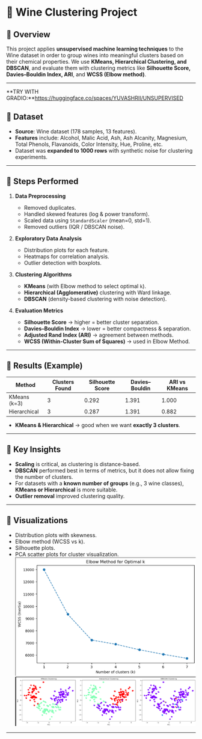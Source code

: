 # 📌 Wine Clustering Project

## 🔹 Overview

This project applies **unsupervised machine learning techniques** to the Wine dataset in order to group wines into meaningful clusters based on their chemical properties.
We use **KMeans, Hierarchical Clustering, and DBSCAN**, and evaluate them with clustering metrics like **Silhouette Score, Davies–Bouldin Index, ARI**, and **WCSS (Elbow method)**.

---
**TRY WITH GRADIO:**https://huggingface.co/spaces/YUVASHRII/UNSUPERVISED
## 🔹 Dataset

* **Source**: Wine dataset (178 samples, 13 features).
* **Features** include: Alcohol, Malic Acid, Ash, Ash Alcanity, Magnesium, Total Phenols, Flavanoids, Color Intensity, Hue, Proline, etc.
* Dataset was **expanded to 1000 rows** with synthetic noise for clustering experiments.

---

## 🔹 Steps Performed

1. **Data Preprocessing**

   * Removed duplicates.
   * Handled skewed features (log & power transform).
   * Scaled data using `StandardScaler` (mean=0, std=1).
   * Removed outliers (IQR / DBSCAN noise).

2. **Exploratory Data Analysis**

   * Distribution plots for each feature.
   * Heatmaps for correlation analysis.
   * Outlier detection with boxplots.

3. **Clustering Algorithms**

   * **KMeans** (with Elbow method to select optimal `k`).
   * **Hierarchical (Agglomerative)** clustering with Ward linkage.
   * **DBSCAN** (density-based clustering with noise detection).

4. **Evaluation Metrics**

   * **Silhouette Score** → higher = better cluster separation.
   * **Davies–Bouldin Index** → lower = better compactness & separation.
   * **Adjusted Rand Index (ARI)** → agreement between methods.
   * **WCSS (Within-Cluster Sum of Squares)** → used in Elbow Method.

---

## 🔹 Results (Example)

| Method       | Clusters Found | Silhouette Score | Davies–Bouldin | ARI vs KMeans |
| ------------ | -------------- | ---------------- | -------------- | ------------- |
| KMeans (k=3) | 3              | 0.292            | 1.391          | 1.000         |
| Hierarchical | 3              | 0.287            | 1.391          | 0.882         |

* **KMeans & Hierarchical** → good when we want **exactly 3 clusters**.

---

## 🔹 Key Insights

* **Scaling** is critical, as clustering is distance-based.
* **DBSCAN** performed best in terms of metrics, but it does not allow fixing the number of clusters.
* For datasets with a **known number of groups** (e.g., 3 wine classes), **KMeans or Hierarchical** is more suitable.
* **Outlier removal** improved clustering quality.

---



## 🔹 Visualizations

* Distribution plots with skewness.
* Elbow method (WCSS vs k).
* Silhouette plots.
* PCA scatter plots for cluster visualization.
![alt text](image.png)
![alt text](image-1.png)
---

